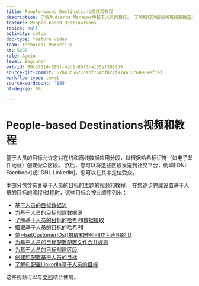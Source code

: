 ```yaml
---
title: People-based Destinations视频和教程
description: 了解Audience Manager中基于人员的目标。 了解如何对在线和离线数据应用分段以根据哈希标识符（如电子邮件地址等）创建受众区段！
feature: People-based Destinations
topics: null
activity: setup
doc-type: feature video
team: Technical Marketing
kt: 5207
role: Admin
level: Beginner
exl-id: 80c37014-896f-4ed1-8673-a135ef3063d5
source-git-commit: 62b43b5627dabf754cf821f974a56c60989ef7ef
workflow-type: tm+mt
source-wordcount: '188'
ht-degree: 0%

---
```


# People-based Destinations视频和教程

基于人员的目标允许您对在线和离线数据应用分段，以根据哈希标识符（如电子邮件地址）创建受众区段。 然后，您可以将这些区段发送到社交平台，例如[!DNL Facebook]或[!DNL LinkedIn]，您可以在其中定位受众。

本部分包含有关基于人员的目标的主题的视频和教程。 在您逐步完成设置基于人员的目标的流程/过程时，这些目标会按此顺序列出：

* [基于人员的目标数据流](people-based-destinations-data-flow.md)
* [为基于人员的目标创建数据源](creating-a-data-source-for-people-based-destinations.md)
* [了解基于人员的目标的哈希PII数据摄取](understanding-hashed-pii-data-ingestion-for-people-based-destinations.md)
* [摄取基于人员的目标的哈希PII](ingesting-hashed-pii-for-people-based-destinations.md)
* [使用setCustomerIDs()摄取和散列PII作为声明的ID](using-setcustomerids-to-ingest-and-hash-pii-as-a-declared-id.md)
* [为基于人员的目标配置配置文件合并规则](configuring-profile-merge-rules-for-people-based-destinations.md)
* [为基于人员的目标创建区段](creating-segments-for-people-based-destinations.md)
* [创建和配置基于人员的目标](create-and-configure-people-based-destinations.md)
* [了解和配置LinkedIn基于人员的目标](understanding-and-configuring-the-linkedin-pbd.md)

这些视频可以与[文档](https://experienceleague.adobe.com/docs/audience-manager/user-guide/features/destinations/people-based/people-based-destinations-overview.html)结合使用。
